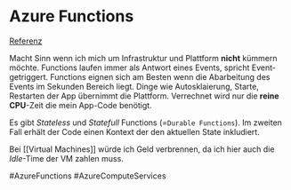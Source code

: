# Azure Functions

[Referenz](https://docs.microsoft.com/en-us/learn/modules/azure-compute-fundamentals/azure-functions)


Macht Sinn wenn ich mich um Infrastruktur und Plattform **nicht** kümmern möchte. Functions laufen immer als Antwort eines Events, spricht Event-getriggert. Functions eignen sich am Besten wenn die Abarbeitung des Events im Sekunden Bereich liegt. Dinge wie Autosklaierung, Starte, Restarten der App übernimmt die Plattform. Verrechnet wird nur die **reine CPU**-Zeit die mein App-Code benötigt. 

Es gibt *Stateless* und *Statefull* Functions (=`Durable Functions`). Im zweiten Fall erhält der Code einen Kontext der den aktuellen State inkludiert.

Bei [[Virtual Machines]] würde ich Geld verbrennen, da ich hier auch die *Idle*-Time der VM zahlen muss.

#AzureFunctions
#AzureComputeServices

